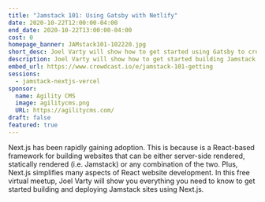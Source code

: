 ```yaml
---
title: "Jamstack 101: Using Gatsby with Netlify"
date: 2020-10-22T12:00:00-04:00
end_date: 2020-10-22T13:00:00-04:00
cost: 0
homepage_banner: JAMstack101-102220.jpg
short_desc: Joel Varty will show how to get started using Gatsby to create blazing fast websites using the Jamstack.
description: Joel Varty will show how to get started building Jamstack websites using Gatsby connected to a headless CMS and deployed to Neltify.
embed_url: https://www.crowdcast.io/e/jamstack-101-getting
sessions:
  - jamstack-nextjs-vercel
sponsor:
  name: Agility CMS
  image: agilitycms.png
  URL: https://agilitycms.com/
draft: false
featured: true
---
```


Next.js has been rapidly gaining adoption. This is because is a React-based framework for building websites that can be either server-side rendered, statically rendered (i.e. Jamstack) or any combination of the two. Plus, Next.js simplifies many aspects of React website development. In this free virtual meetup, Joel Varty will show you everything you need to know to get started building and deploying Jamstack sites using Next.js.
